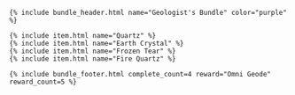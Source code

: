 <div class="bundle">

    {% include bundle_header.html name="Geologist's Bundle" color="purple" %}

    {% include item.html name="Quartz" %}
    {% include item.html name="Earth Crystal" %}
    {% include item.html name="Frozen Tear" %}
    {% include item.html name="Fire Quartz" %}

    {% include bundle_footer.html complete_count=4 reward="Omni Geode" reward_count=5 %}

</div>